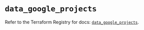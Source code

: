 # `data_google_projects`

Refer to the Terraform Registry for docs: [`data_google_projects`](https://registry.terraform.io/providers/hashicorp/google-beta/6.41.0/docs/data-sources/google_projects).

